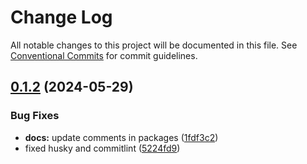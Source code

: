 # Change Log

All notable changes to this project will be documented in this file.
See [Conventional Commits](https://conventionalcommits.org) for commit guidelines.

## [0.1.2](https://github.com/turalowski/ds.e/compare/v0.1.1...v0.1.2) (2024-05-29)


### Bug Fixes

* **docs:** update comments in packages ([1fdf3c2](https://github.com/turalowski/ds.e/commit/1fdf3c2e89b4e09cfa58f5fdc7e47431e13f257b))
* fixed husky and commitlint ([5224fd9](https://github.com/turalowski/ds.e/commit/5224fd915245b8285d97240b2191087d5f8dd74a))
